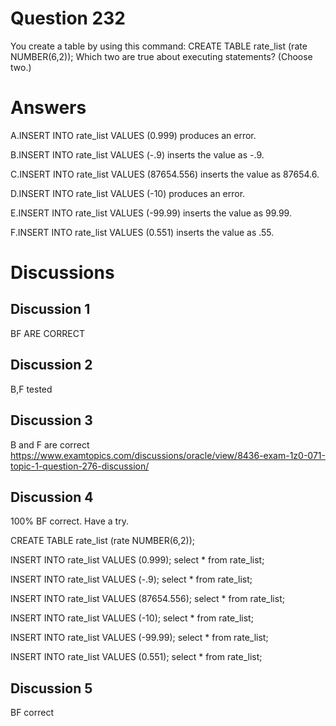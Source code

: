 # Question 232
You create a table by using this command:
CREATE TABLE rate_list (rate NUMBER(6,2));
Which two are true about executing statements? (Choose two.)

# Answers
A.INSERT INTO rate_list VALUES (0.999) produces an error.

B.INSERT INTO rate_list VALUES (-.9) inserts the value as -.9.

C.INSERT INTO rate_list VALUES (87654.556) inserts the value as 87654.6.

D.INSERT INTO rate_list VALUES (-10) produces an error.

E.INSERT INTO rate_list VALUES (-99.99) inserts the value as 99.99.

F.INSERT INTO rate_list VALUES (0.551) inserts the value as .55.

# Discussions
## Discussion 1
BF ARE CORRECT

## Discussion 2
B,F tested

## Discussion 3
B and F are correct
https://www.examtopics.com/discussions/oracle/view/8436-exam-1z0-071-topic-1-question-276-discussion/

## Discussion 4
100% BF correct.
Have a try.

CREATE TABLE rate_list (rate NUMBER(6,2));

INSERT INTO rate_list VALUES (0.999);
select * from rate_list;

INSERT INTO rate_list VALUES (-.9);
select * from rate_list;

INSERT INTO rate_list VALUES (87654.556);
select * from rate_list;

INSERT INTO rate_list VALUES (-10);
select * from rate_list;

INSERT INTO rate_list VALUES (-99.99);
select * from rate_list;

INSERT INTO rate_list VALUES (0.551);
select * from rate_list;

## Discussion 5
BF correct

